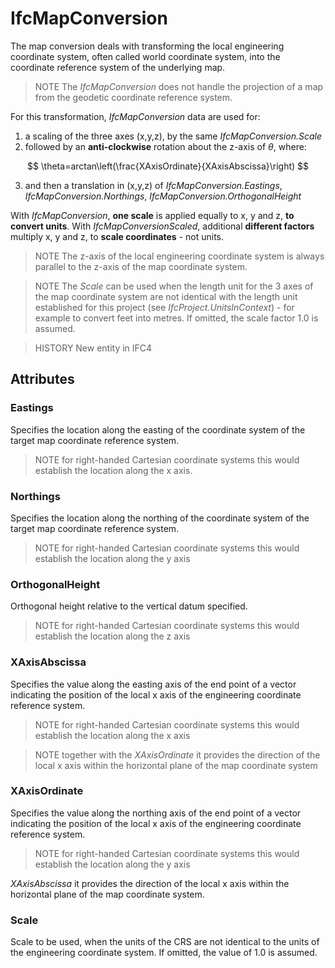 # IfcMapConversion

The map conversion deals with transforming the local engineering coordinate system, often called world coordinate system, into the coordinate reference system of the underlying map.

> NOTE  The _IfcMapConversion_ does not handle the projection of a map from the geodetic coordinate reference system.

For this transformation, _IfcMapConversion_ data are used for:
1. a scaling of the three axes (x,y,z), by the same _IfcMapConversion.Scale_
2. followed by an **anti-clockwise** rotation about the z-axis of *&theta;*, where:

$$
\theta=arctan\left(\frac{XAxisOrdinate}{XAxisAbscissa}\right)
$$

3. and then a translation in (x,y,z) of _IfcMapConversion.Eastings_, _IfcMapConversion.Northings_, _IfcMapConversion.OrthogonalHeight_

With _IfcMapConversion_, **one scale** is applied equally to x, y and z, **to convert units**.
With _IfcMapConversionScaled_, additional **different factors** multiply x, y and z, to **scale coordinates** - not units.

> NOTE  The z-axis of the local engineering coordinate system is always parallel to the z-axis of the map coordinate system.

> NOTE  The *Scale* can be used when the length unit for the 3 axes of the map coordinate system are not identical with the length unit established for this project (see _IfcProject.UnitsInContext_) - for example to convert feet into metres. If omitted, the scale factor 1.0 is assumed.

> HISTORY  New entity in IFC4

## Attributes

### Eastings
Specifies the location along the easting of the coordinate system of the target map coordinate reference system.
> NOTE  for right-handed Cartesian coordinate systems this would establish the location along the x axis.

### Northings
Specifies the location along the northing of the coordinate system of the target map coordinate reference system.
> NOTE  for right-handed Cartesian coordinate systems this would establish the location along the y axis

### OrthogonalHeight
Orthogonal height relative to the vertical datum specified.
> NOTE  for right-handed Cartesian coordinate systems this would establish the location along the z axis

### XAxisAbscissa
Specifies the value along the easting axis of the end point of a vector indicating the position of the local x axis of the engineering coordinate reference system.
> NOTE for right-handed Cartesian coordinate systems this would establish the location along the x axis

> NOTE together with the _XAxisOrdinate_ it provides the direction of the local x axis within the horizontal plane of the map coordinate system

### XAxisOrdinate
Specifies the value along the northing axis of the end point of a vector indicating the position of the local x axis of the engineering coordinate reference system.
> NOTE for right-handed Cartesian coordinate systems this would establish the location along the y axis

_XAxisAbscissa_ it provides the direction of the local x axis within the horizontal plane of the map coordinate system.

### Scale
Scale to be used, when the units of the CRS are not identical to the units of the engineering coordinate system. If omitted, the value of 1.0 is assumed.
